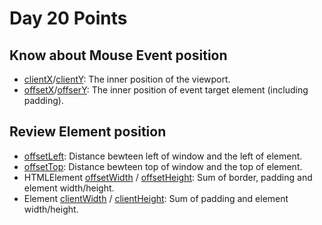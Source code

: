 # Day 20 Points

## Know about Mouse Event position

+ [clientX](https://developer.mozilla.org/en-US/docs/Web/API/MouseEvent/clientX)/[clientY](https://developer.mozilla.org/en-US/docs/Web/API/MouseEvent/clientY): The inner position of the viewport.
+ [offsetX](https://developer.mozilla.org/en-US/docs/Web/API/MouseEvent/offsetX)/[offserY](https://developer.mozilla.org/en-US/docs/Web/API/MouseEvent/offsetY): The inner position of event target element (including padding).

## Review Element position

+ [offsetLeft](https://developer.mozilla.org/en-US/docs/Web/API/HTMLElement/offsetLeft): Distance bewteen left of window and the left of element.
+ [offsetTop](https://developer.mozilla.org/en-US/docs/Web/API/HTMLElement/offsetTop): Distance bewteen top of window and the top of element.
+ HTMLElement [offsetWidth](https://developer.mozilla.org/en-US/docs/Web/API/HTMLElement/offsetWidth) / [offsetHeight](https://developer.mozilla.org/en-US/docs/Web/API/HTMLElement/offsetHeight): Sum of border, padding and element width/height.
+ Element [clientWidth](https://developer.mozilla.org/en-US/docs/Web/API/Element/clientWidth) / [clientHeight](https://developer.mozilla.org/en-US/docs/Web/API/Element/clientHeight): Sum of padding and element width/height.
